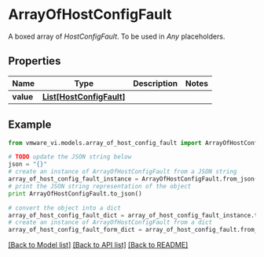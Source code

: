 # ArrayOfHostConfigFault

A boxed array of *HostConfigFault*. To be used in *Any* placeholders. 

## Properties
Name | Type | Description | Notes
------------ | ------------- | ------------- | -------------
**value** | [**List[HostConfigFault]**](HostConfigFault.md) |  | 

## Example

```python
from vmware_vi.models.array_of_host_config_fault import ArrayOfHostConfigFault

# TODO update the JSON string below
json = "{}"
# create an instance of ArrayOfHostConfigFault from a JSON string
array_of_host_config_fault_instance = ArrayOfHostConfigFault.from_json(json)
# print the JSON string representation of the object
print ArrayOfHostConfigFault.to_json()

# convert the object into a dict
array_of_host_config_fault_dict = array_of_host_config_fault_instance.to_dict()
# create an instance of ArrayOfHostConfigFault from a dict
array_of_host_config_fault_form_dict = array_of_host_config_fault.from_dict(array_of_host_config_fault_dict)
```
[[Back to Model list]](../README.md#documentation-for-models) [[Back to API list]](../README.md#documentation-for-api-endpoints) [[Back to README]](../README.md)


